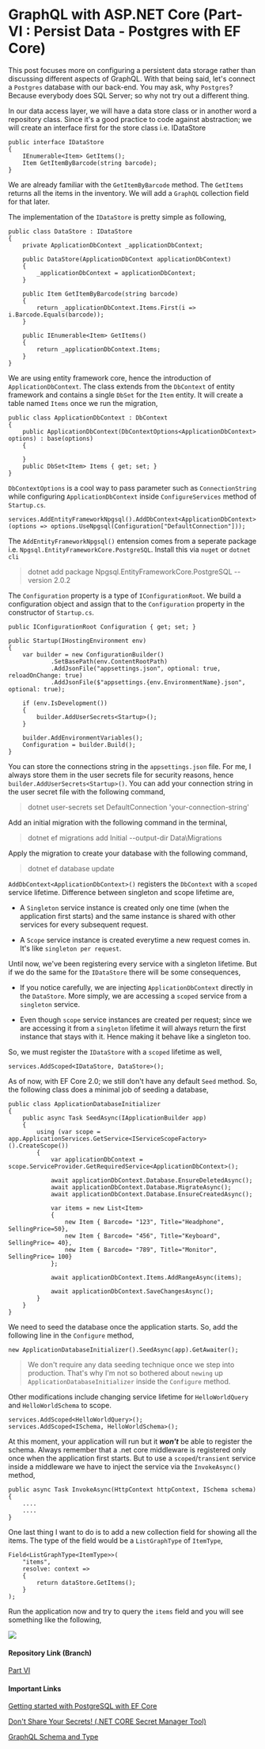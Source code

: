 # GraphQL with ASP.NET Core (Part- VI : Persist Data - Postgres with EF Core)

This post focuses more on configuring a persistent data storage rather than discussing different aspects of GraphQL. With that being said, let's connect a `Postgres` database with our back-end. You may ask, why `Postgres`? Because everybody does SQL Server; so why not try out a different thing.

In our data access layer, we will have a data store class or in another word a repository class. Since it's a good practice to code against abstraction; we will create an interface first for the store class i.e. IDataStore

    public interface IDataStore
    {
        IEnumerable<Item> GetItems();
        Item GetItemByBarcode(string barcode);
    }

We are already familiar with the `GetItemByBarcode` method. The `GetItems` returns all the items in the inventory. We will add a `GraphQL` collection field for that later. 

The implementation of the `IDataStore` is pretty simple as following,

    public class DataStore : IDataStore
    {
		private ApplicationDbContext _applicationDbContext;

		public DataStore(ApplicationDbContext applicationDbContext)
        {
			_applicationDbContext = applicationDbContext;
        }

        public Item GetItemByBarcode(string barcode)
        {
			return _applicationDbContext.Items.First(i => i.Barcode.Equals(barcode));
        }

        public IEnumerable<Item> GetItems()
        {
			return _applicationDbContext.Items;
        }
    }

We are using entity framework core, hence the introduction of `ApplicationDbContext`. The class extends from the `DbContext` of entity framework and contains a single `DbSet` for the `Item` entity. It will create a table named `Items` once we run the migration,

    public class ApplicationDbContext : DbContext
    {
        public ApplicationDbContext(DbContextOptions<ApplicationDbContext> options) : base(options)
        {

        }
        public DbSet<Item> Items { get; set; }
    }

`DbContextOptions` is a cool way to pass parameter such as `ConnectionString` while configuring `ApplicationDbContext` inside `ConfigureServices` method of `Startup.cs`.


```
services.AddEntityFrameworkNpgsql().AddDbContext<ApplicationDbContext>(options => options.UseNpgsql(Configuration["DefaultConnection"]));
```

The `AddEntityFrameworkNpgsql()` entension comes from a seperate package i.e. `Npgsql.EntityFrameworkCore.PostgreSQL`. Install this via `nuget` or `dotnet cli`

> dotnet add package Npgsql.EntityFrameworkCore.PostgreSQL --version 2.0.2
 
The `Configuration` property is a type of `IConfigurationRoot`. We build a configuration object and assign that to the `Configuration` property in the constructor of `Startup.cs`.

    public IConfigurationRoot Configuration { get; set; }

    public Startup(IHostingEnvironment env)
    {
        var builder = new ConfigurationBuilder()
                .SetBasePath(env.ContentRootPath)
                .AddJsonFile("appsettings.json", optional: true, reloadOnChange: true)
                .AddJsonFile($"appsettings.{env.EnvironmentName}.json", optional: true);

        if (env.IsDevelopment())
        {
            builder.AddUserSecrets<Startup>();
        }

        builder.AddEnvironmentVariables();
        Configuration = builder.Build();
    }

You can store the connections string in the `appsettings.json` file. For me, I always store them in the user secrets file for security reasons, hence `builder.AddUserSecrets<Startup>()`. You can add your connection string in the user secret file with the following command,

> dotnet user-secrets set DefaultConnection 'your-connection-string'

Add an initial migration with the following command in the terminal,

> dotnet ef migrations add Initial --output-dir Data\Migrations

Apply the migration to create your database with the following command,

> dotnet ef database update

`AddDbContext<ApplicationDbContext>()` registers the `DbContext` with a `scoped` service lifetime. Difference between singleton and scope lifetime are, 

* A `Singleton` service instance is created only one time (when the application first starts) and the same instance is shared with other services for every subsequent request.

* A `Scope` service instance is created everytime a new request comes in. It's like `singleton per request`.

Until now, we've been registering every service with a singleton lifetime. But if we do the same for the `IDataStore` there will be some consequences,

* If you notice carefully, we are injecting `ApplicationDbContext` directly in the `DataStore`. More simply, we are accessing a `scoped` service from a `singleton` service. 

* Even though `scope` service instances are created per request; since we are accessing it from a `singleton` lifetime it will always return the first instance that stays with it. Hence making it behave like a singleton too.

So, we must register the `IDataStore` with a `scoped` lifetime as well,

    services.AddScoped<IDataStore, DataStore>();

As of now, with EF Core 2.0; we still don't have any default `Seed` method. So, the following class does a minimal job of seeding a database,

    public class ApplicationDatabaseInitializer
    {
        public async Task SeedAsync(IApplicationBuilder app)
        {
            using (var scope = app.ApplicationServices.GetService<IServiceScopeFactory>().CreateScope())
            {
                var applicationDbContext = scope.ServiceProvider.GetRequiredService<ApplicationDbContext>();

                await applicationDbContext.Database.EnsureDeletedAsync();
                await applicationDbContext.Database.MigrateAsync();
                await applicationDbContext.Database.EnsureCreatedAsync();

                var items = new List<Item>
                {
                    new Item { Barcode= "123", Title="Headphone", SellingPrice=50},
                    new Item { Barcode= "456", Title="Keyboard", SellingPrice= 40},
                    new Item { Barcode= "789", Title="Monitor", SellingPrice= 100}
                };

                await applicationDbContext.Items.AddRangeAsync(items);

                await applicationDbContext.SaveChangesAsync();
            }
        }
    }

We need to seed the database once the application starts. So, add the following line in the `Configure` method,

    new ApplicationDatabaseInitializer().SeedAsync(app).GetAwaiter();

> We don't require any data seeding technique once we step into production. That's why I'm not so bothered about `newing` up `ApplicationDatabaseInitializer` inside the `Configure` method.

Other modifications include changing service lifetime for `HelloWorldQuery` and `HelloWorldSchema` to scope.

```
services.AddScoped<HelloWorldQuery>();
services.AddScoped<ISchema, HelloWorldSchema>();
```

At this moment, your application will run but it ***won't*** be able to register the schema. Always remember that a .net core middleware is registered only once when the application first starts. But to use a `scoped`/`transient` service inside a middleware we have to inject the service via the `InvokeAsync()` method,

    public async Task InvokeAsync(HttpContext httpContext, ISchema schema)
    {
        ....
        ....
    }

One last thing I want to do is to add a new collection field for showing all the items. The type of the field would be a `ListGraphType` of `ItemType`,

    Field<ListGraphType<ItemType>>(
        "items",
        resolve: context =>
        {
            return dataStore.GetItems();
        }
    );

Run the application now and try to query the `items` field and you will see something like the following,

<a href="https://1.bp.blogspot.com/-y0awsM-MDXc/WvQdIvdEPVI/AAAAAAAAB5I/DF5Ygg2aYOQQJWCJHr9t7es9YoWdDmy6wCLcBGAs/s1600/GraphiQL.png" imageanchor="1" ><img border="0" src="https://1.bp.blogspot.com/-y0awsM-MDXc/WvQdIvdEPVI/AAAAAAAAB5I/DF5Ygg2aYOQQJWCJHr9t7es9YoWdDmy6wCLcBGAs/s1600/GraphiQL.png" data-original-width="1600" data-original-height="525" /></a>

#### Repository Link (Branch)

[Part VI](https://github.com/fiyazbinhasan/GraphQLCore/tree/Part_VI_Persist_Data)

#### Important Links


[Getting started with PostgreSQL with EF Core](http://www.npgsql.org/efcore/index.html)

[Don't Share Your Secrets! (.NET CORE Secret Manager Tool)](http://fiyazhasan.me/dont-share-your-secrets-asp-net-core-secret-manager-tool/)

[GraphQL Schema and Type](https://graphql.org/learn/schema/)
